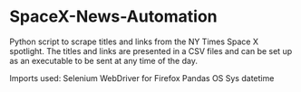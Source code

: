 # SpaceX-News-Automation

Python script to scrape titles and links from the NY Times Space X spotlight. The titles and links are presented in a CSV files and can be set up as an executable to be sent at any time of the day.

Imports used:
  Selenium WebDriver for Firefox
  Pandas
  OS
  Sys
  datetime

